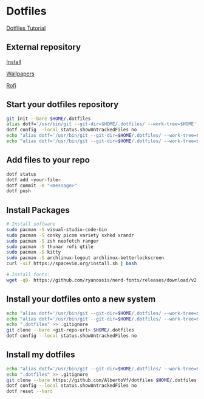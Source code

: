 # Dotfiles

[Dotfiles Tutorial](https://www.atlassian.com/git/tutorials/dotfiles)

## External repository

[Install](https://github.com/AlbertoVf/arco-install)

[Wallpapers](https://github.com/AlbertoVf/wallpapers)

[Rofi](https://github.com/adi1090x/rofi.git)

## Start your dotfiles repository

```bash
git init --bare $HOME/.dotfiles
alias dotf='/usr/bin/git --git-dir=$HOME/.dotfiles/ --work-tree=$HOME'
dotf config --local status.showUntrackedFiles no
echo "alias dotf='/usr/bin/git --git-dir=$HOME/.dotfiles/ --work-tree=$HOME'" >> $HOME/.bashrc
echo "alias dotf='/usr/bin/git --git-dir=$HOME/.dotfiles/ --work-tree=$HOME'" >> $HOME/.zshrc
```

## Add files to your repo

```bash
dotf status
dotf add <your-file>
dotf commit -m "<message>"
dotf push
```

## Install Packages

```bash
# Install software
sudo pacman -S visual-studio-code-bin
sudo pacman -S conky picom variety sxhkd xrandr
sudo pacman -S zsh neofetch ranger
sudo pacman -S thunar rofi qtile
sudo pacman -S kitty
sudo pacman -S archlinux-logout archlinux-betterlockscreen
curl -sLf https://spacevim.org/install.sh | bash

# Install fonts:
wget -qO- https://github.com/ryanoasis/nerd-fonts/releases/download/v2.1.0/CascadiaCode.zip | bsdtar -xvf- && mv *.ttf /usr/share/fonts/TTF/
```

## Install your dotfiles onto a new system

```bash
echo "alias dotf='/usr/bin/git --git-dir=$HOME/.dotfiles/ --work-tree=$HOME'" >> $HOME/.bashrc
echo "alias dotf='/usr/bin/git --git-dir=$HOME/.dotfiles/ --work-tree=$HOME'" >> $HOME/.zshrc
echo ".dotfiles" >> .gitignore
git clone --bare <git-repo-url> $HOME/.dotfiles
dotf config --local status.showUntrackedFiles no
```

## Install my dotfiles

```bash
echo "alias dotf='/usr/bin/git --git-dir=$HOME/.dotfiles/ --work-tree=$HOME'" >> $HOME/.zshrc
echo ".dotfiles" >> .gitignore
git clone --bare https://github.com/AlbertoVf/dotfiles $HOME/.dotfiles
dotf config --local status.showUntrackedFiles no
dotf reset --hard
```